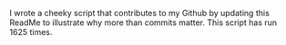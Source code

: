 I wrote a cheeky script that contributes to my Github by updating this ReadMe to illustrate why more than commits matter. This script has run 1625 times.